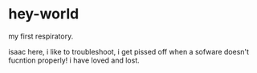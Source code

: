 # hey-world

my first respiratory.

isaac here, i like to troubleshoot, i get pissed off when a sofware doesn't fucntion properly!
i have loved and lost.

